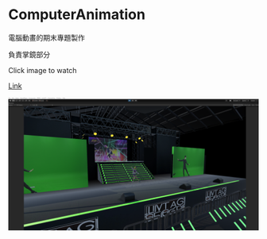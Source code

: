 # ComputerAnimation

電腦動畫的期末專題製作  

負責掌鏡部分  

Click image to watch  

[Link](https://drive.google.com/drive/folders/1Jpa0G7_nrUCASu7VlAi4tikFe0pyGgAT?usp=sharing)

[![IMAGE ALT TEXT](https://github.com/kairaun/ComputerAnimation/blob/main/F.png)](https://www.youtube.com/watch?v=IV2iTNQKmbs&ab_channel=KAIRaun "Unity")
